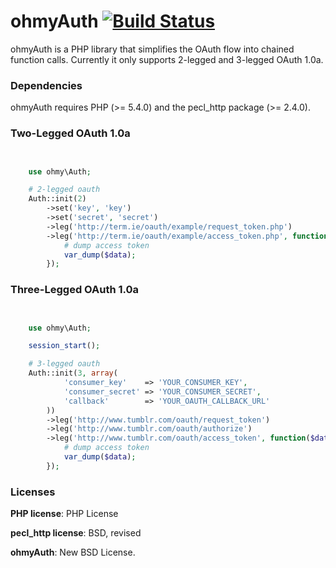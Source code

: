 ohmyAuth [![Build Status](https://travis-ci.org/sudocode/ohmy-auth.png?branch=master)](https://travis-ci.org/sudocode/ohmy-auth)
========

ohmyAuth is a PHP library that simplifies the OAuth flow into chained function calls. Currently it only supports 2-legged and 3-legged OAuth 1.0a.

### Dependencies

ohmyAuth requires PHP (>= 5.4.0) and the pecl_http package (>= 2.4.0).


### Two-Legged OAuth 1.0a 

```php


    use ohmy\Auth;

    # 2-legged oauth
    Auth::init(2)
        ->set('key', 'key')
        ->set('secret', 'secret')
        ->leg('http://term.ie/oauth/example/request_token.php')
        ->leg('http://term.ie/oauth/example/access_token.php', function($data) {
            # dump access token
            var_dump($data);
        });

```

### Three-Legged OAuth 1.0a

```php


    use ohmy\Auth;

    session_start();

    # 3-legged oauth
    Auth::init(3, array(
            'consumer_key'    => 'YOUR_CONSUMER_KEY',
            'consumer_secret' => 'YOUR_CONSUMER_SECRET',
            'callback'        => 'YOUR_OAUTH_CALLBACK_URL'
        ))
        ->leg('http://www.tumblr.com/oauth/request_token')
        ->leg('http://www.tumblr.com/oauth/authorize')
        ->leg('http://www.tumblr.com/oauth/access_token', function($data) {
            # dump access token
            var_dump($data);
        });


```

### Licenses

__PHP license__: PHP License

__pecl_http license__: BSD, revised

__ohmyAuth__: New BSD License.
